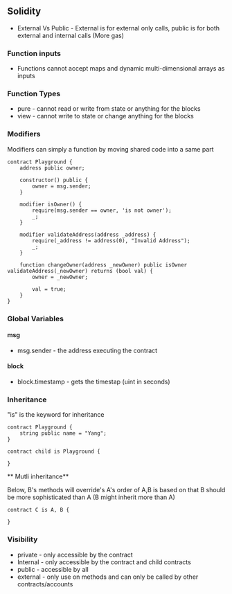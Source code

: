 ## Solidity

* External Vs Public - External is for external only calls, public is for both external and internal calls (More gas)

### Function inputs

* Functions cannot accept maps and dynamic multi-dimensional arrays as inputs

### Function Types

* pure - cannot read or write from state or anything for the blocks
* view - cannot write to state or change anything for the blocks

### Modifiers

Modifiers can simply a function by moving shared code into a same part

```sol
contract Playground {    
    address public owner;
    
    constructor() public {
        owner = msg.sender;
    }
    
    modifier isOwner() {
        require(msg.sender == owner, 'is not owner');
        _;
    }
    
    modifier validateAddress(address _address) {
        require(_address != address(0), "Invalid Address");
        _;
    }
    
    function changeOwner(address _newOwner) public isOwner validateAddress(_newOwner) returns (bool val) {
        owner = _newOwner;
        
        val = true;
    }
}
```

### Global Variables

#### msg
  * msg.sender - the address executing the contract

#### block
  * block.timestamp - gets the timestap (uint in seconds)

### Inheritance

"is" is the keyword for inheritance

```sol
contract Playground {
    string public name = "Yang";
}

contract child is Playground {
    
}
```

** Mutli inheritance**

Below, B's methods will override's A's
order of A,B is based on that B should be more sophisticated than A (B might inherit more than A)
```sol
contract C is A, B {
    
}
```

### Visibility

* private - only accessible by the contract
* Internal - only accessible by the contract and child contracts
* public - accessible by all
* external - only use on methods and can only be called by other contracts/accounts


